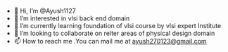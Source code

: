 - 👋 Hi, I’m @Ayush1127
- 👀 I’m interested in vlsi back end domain
- 🌱 I’m currently learning foundation of vlsi course by vlsi expert Institute
- 💞️ I’m looking to collaborate on relter areas of physical design domain
- 📫 How to reach me .You can mail me at ayush270123@gmail.com

<!---
Ayush1127/Ayush1127 is a ✨ special ✨ repository because its `README.md` (this file) appears on your GitHub profile.
You can click the Preview link to take a look at your changes.
--->
